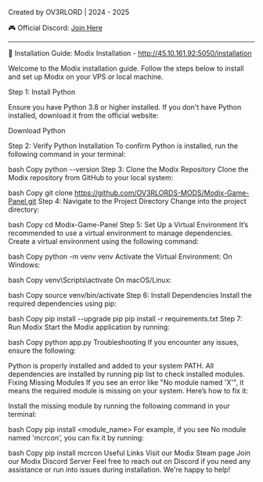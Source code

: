 Created by OV3RLORD | 2024 - 2025

🎮 Official Discord: [Join Here](https://discord.gg/EwWZUSR9tM)

----------------------------------------------------------------------------------


📄 Installation Guide: Modix Installation - http://45.10.161.92:5050/installation


Welcome to the Modix installation guide. Follow the steps below to install and set up Modix on your VPS or local machine.

Step 1: Install Python

Ensure you have Python 3.8 or higher installed. If you don't have Python installed, download it from the official website:

Download Python

Step 2: Verify Python Installation
To confirm Python is installed, run the following command in your terminal:

bash
Copy
python --version
Step 3: Clone the Modix Repository
Clone the Modix repository from GitHub to your local system:

bash
Copy
git clone https://github.com/OV3RLORDS-MODS/Modix-Game-Panel.git
Step 4: Navigate to the Project Directory
Change into the project directory:

bash
Copy
cd Modix-Game-Panel
Step 5: Set Up a Virtual Environment
It’s recommended to use a virtual environment to manage dependencies. Create a virtual environment using the following command:

bash
Copy
python -m venv venv
Activate the Virtual Environment:
On Windows:

bash
Copy
venv\Scripts\activate
On macOS/Linux:

bash
Copy
source venv/bin/activate
Step 6: Install Dependencies
Install the required dependencies using pip:

bash
Copy
pip install --upgrade pip
pip install -r requirements.txt
Step 7: Run Modix
Start the Modix application by running:

bash
Copy
python app.py
Troubleshooting
If you encounter any issues, ensure the following:

Python is properly installed and added to your system PATH.
All dependencies are installed by running pip list to check installed modules.
Fixing Missing Modules
If you see an error like "No module named 'X'", it means the required module is missing on your system. Here’s how to fix it:

Install the missing module by running the following command in your terminal:

bash
Copy
pip install <module_name>
For example, if you see No module named 'mcrcon', you can fix it by running:

bash
Copy
pip install mcrcon
Useful Links
Visit our Modix Steam page
Join our Modix Discord Server
Feel free to reach out on Discord if you need any assistance or run into issues during installation. We're happy to help!
